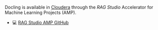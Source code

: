 Docling is available in [Cloudera](https://www.cloudera.com/) through the *RAG Studio*
Accelerator for Machine Learning Projects (AMP).

- 💻 [RAG Studio AMP GitHub][github]

[github]: https://github.com/cloudera/CML_AMP_RAG_Studio
